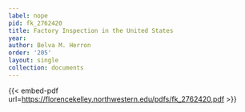 ```yaml
---
label: nope
pid: fk_2762420
title: Factory Inspection in the United States
year:
author: Belva M. Herron
order: '205'
layout: single
collection: documents
---
```



{{< embed-pdf url=https://florencekelley.northwestern.edu/pdfs/fk_2762420.pdf >}}